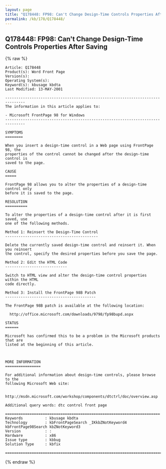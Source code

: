 ```yaml
---
layout: page
title: "Q178448: FP98: Can't Change Design-Time Controls Properties After Saving"
permalink: /kb/178/Q178448/
---
```


## Q178448: FP98: Can't Change Design-Time Controls Properties After Saving

{% raw %}

	Article: Q178448
	Product(s): Word Front Page
	Version(s): 
	Operating System(s): 
	Keyword(s): kbusage kbdta
	Last Modified: 13-MAY-2001
	
	-------------------------------------------------------------------------------
	The information in this article applies to:
	
	- Microsoft FrontPage 98 for Windows 
	-------------------------------------------------------------------------------
	
	SYMPTOMS
	========
	
	When you insert a design-time control in a Web page using FrontPage 98, the
	properties of the control cannot be changed after the design-time control is
	saved to the page.
	
	CAUSE
	=====
	
	FrontPage 98 allows you to alter the properties of a design-time control only
	before it is saved to the page.
	
	RESOLUTION
	==========
	
	To alter the properties of a design-time control after it is first saved, use
	one of the following methods.
	
	Method 1: Reinsert the Design-Time Control
	------------------------------------------
	
	Delete the currently saved design-time control and reinsert it. When you reinsert
	the control, specify the desired properties before you save the page.
	
	Method 2: Edit the HTML Code
	----------------------------
	
	Switch to HTML view and alter the design-time control properties within the HTML
	code directly.
	
	Method 3: Install the FrontPage 98B Patch
	-----------------------------------------
	
	The FrontPage 98B patch is available at the following location:
	
	  http://office.microsoft.com/downloads/9798/fp98bupd.aspx
	
	STATUS
	======
	
	Microsoft has confirmed this to be a problem in the Microsoft products that are
	listed at the beginning of this article.
	
	
	
	MORE INFORMATION
	================
	
	For additional information about design-time controls, please browse to the
	following Microsoft Web site:
	
	  http://msdn.microsoft.com/workshop/components/dtctrl/doc/overview.asp
	
	Additional query words: dtc control front page
	
	======================================================================
	Keywords          : kbusage kbdta 
	Technology        : kbFrontPageSearch _IKkbZNotKeyword4 kbFrontPage98Search kbZNotKeyword3
	Version           : :
	Hardware          : x86
	Issue type        : kbbug
	Solution Type     : kbfix
	
	=============================================================================
	

{% endraw %}
